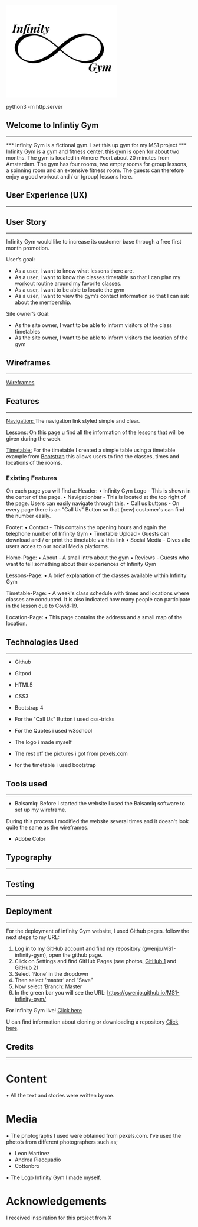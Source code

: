 <img src="assets/images/logo.jpg" style="center;" width="300" height="250">

python3 -m http.server

## Welcome to Infintiy Gym
---
*** Infinity Gym is a fictional gym. I set this up gym for my MS1 project *** <br>
Infinity Gym is a gym and fitness center, this gym is open for about two months. The gym is located in Almere Poort about 20 minutes from Amsterdam. The gym has four rooms, two empty rooms for group lessons, a spinning room and an extensive fitness room.
The guests can therefore enjoy a good workout and / or (group) lessons here.

## User Experience (UX)
---
## User Story
---
Infinity Gym would like to increase its customer base through a free first month promotion.

User’s goal:
* As a user, I want to know what lessons there are.<br>
* As a user, I want to know the classes timetable so that I can plan my workout routine around my favorite classes.
* As a user, I want to be able to locate the gym
* As a user, I want to view the gym’s contact information so that I can ask about the membership.

Site owner’s Goal:
* As the site owner, I want to be able to inform visitors of the class timetables
* As the site owner, I want to be able to inform visitors the location of the gym


## Wireframes
---

<a href="assets/documents/wireframes.pdf" target="_blank">Wireframes</a>


## Features
---
<u>Navigation: </u>The navigation link styled simple and clear.

<u>Lessons:</u> On this page u find all the information of the lessons that will be given during the week.

<u>Timetable:</u> For the timetable I created a simple table using a timetable example  from [Bootstrap](https://www.bootstrap.com)
this allows users to find the classes, times and locations of the rooms.

### Existing Features ###
On each page you will find a:
Header:
• Infinity Gym Logo - This is shown in the center of the page.
• Navigationbar - This is located at the top right of the page. Users can easily navigate through this.
• Call us buttons - On every page there is an "Call Us" Button so that (new) customer's can find the number easily.

Footer:
• Contact - This contains the opening hours and again the telephone number of Infinity Gym
• Timetable Upload - Guests can download and / or print the timetable via this link
• Social Media - Gives alle users acces to our social Media platforms. 


Home-Page:
• About - A small intro about the gym
• Reviews - Guests who want to tell something about their experiences of Infinity Gym

Lessons-Page:
• A brief explanation of the classes available within Infinity Gym

Timetable-Page:
• A week's class schedule with times and locations where classes are conducted. It is also 
indicated how many people can participate in the lesson due to Covid-19.

Location-Page:
• This page contains the address and a small map of the location.

## Technologies Used
---

* Github
* Gitpod
* HTML5 
* CSS3
* Bootstrap 4

* For the "Call Us" Button i used css-tricks

* For the Quotes i used w3school

* The logo i made myself

* The rest off the pictures i got from pexels.com

* for the timetable i used bootstrap

## Tools used
---

* Balsamiq:
  Before I started the website I used the Balsamiq software to set up my wireframe. <br>

During this process I modified the website several times and it doesn't look quite the same as the wireframes.

* Adobe Color

## Typography
---

## Testing
---

## Deployment
---
For the deployment of infinity Gym website, I used Github pages. follow the next steps to my URL:

1.	Log in to my GitHub account and find my repository (gwenjo/MS1-infinity-gym), open the github page.
2.	Click on Settings and find GitHub Pages (see photos, [GitHub 1](/assets/documents/github1.jpg) and [GitHub 2](./assets/documents/github2.png))
3.	Select ‘None’ in the dropdown 
4.	Then select ‘master’ and “Save”
5.	Now select ‘Branch: Master
6.	In the green bar you will see the URL: https://gwenjo.github.io/MS1-infinity-gym/


For Infinity Gym live! [Click here](https://gwenjo.github.io/MS1-infinity-gym/)

U can find information about cloning or downloading a repository [Click here](https://docs.github.com/en/free-pro-team@latest/github/creating-cloning-and-archiving-repositories/cloning-a-repository).

## Credits
---

# Content
•	All the text and stories were written by me.

# Media
•	The photographs I used were obtained from pexels.com. I’ve used the photo’s from different photographers such as;
-	Leon Martinez
-	Andrea Piacquadio
-	Cottonbro


•	The Logo Infinity Gym I made myself.


# Acknowledgements
I received inspiration for this project from X


